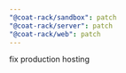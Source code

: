 ```yaml
---
"@coat-rack/sandbox": patch
"@coat-rack/server": patch
"@coat-rack/web": patch
---
```


fix production hosting

